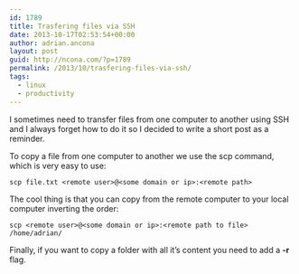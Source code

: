 ```yaml
---
id: 1789
title: Trasfering files via SSH
date: 2013-10-17T02:53:54+00:00
author: adrian.ancona
layout: post
guid: http://ncona.com/?p=1789
permalink: /2013/10/trasfering-files-via-ssh/
tags:
  - linux
  - productivity
---
```

I sometimes need to transfer files from one computer to another using SSH and I always forget how to do it so I decided to write a short post as a reminder.

To copy a file from one computer to another we use the scp command, which is very easy to use:

```
scp file.txt <remote user>@<some domain or ip>:<remote path>
```

The cool thing is that you can copy from the remote computer to your local computer inverting the order:

```
scp <remote user>@<some domain or ip>:<remote path to file> /home/adrian/
```

Finally, if you want to copy a folder with all it&#8217;s content you need to add a **-r** flag.

<!--more-->
